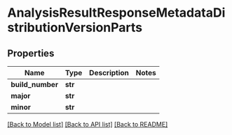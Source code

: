 # AnalysisResultResponseMetadataDistributionVersionParts

## Properties
Name | Type | Description | Notes
------------ | ------------- | ------------- | -------------
**build_number** | **str** |  | 
**major** | **str** |  | 
**minor** | **str** |  | 

[[Back to Model list]](../README.md#documentation-for-models) [[Back to API list]](../README.md#documentation-for-api-endpoints) [[Back to README]](../README.md)


